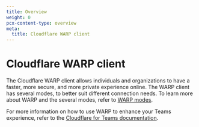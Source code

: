 ```yaml
---
title: Overview
weight: 0
pcx-content-type: overview
meta:
  title: Cloudflare WARP client
---
```


# Cloudflare WARP client

The Cloudflare WARP client allows individuals and organizations to have a faster, more secure, and more private experience online. The WARP client has several modes, to better suit different connection needs. To learn more about WARP and the several modes, refer to [WARP modes](/warp-client/warp-modes/).

For more information on how to use WARP to enhance your Teams experience, refer to the [Cloudflare for Teams documentation](/cloudflare-one/connections/connect-devices/warp).
